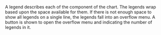 A legend describes each of the component of the chart. The legends wrap based upon the space available for
them. If there is not enough space to show all legends on a single line, the legends fall into an overflow
menu. A button is shown to open the overflow menu and indicating the number of legends in it.
